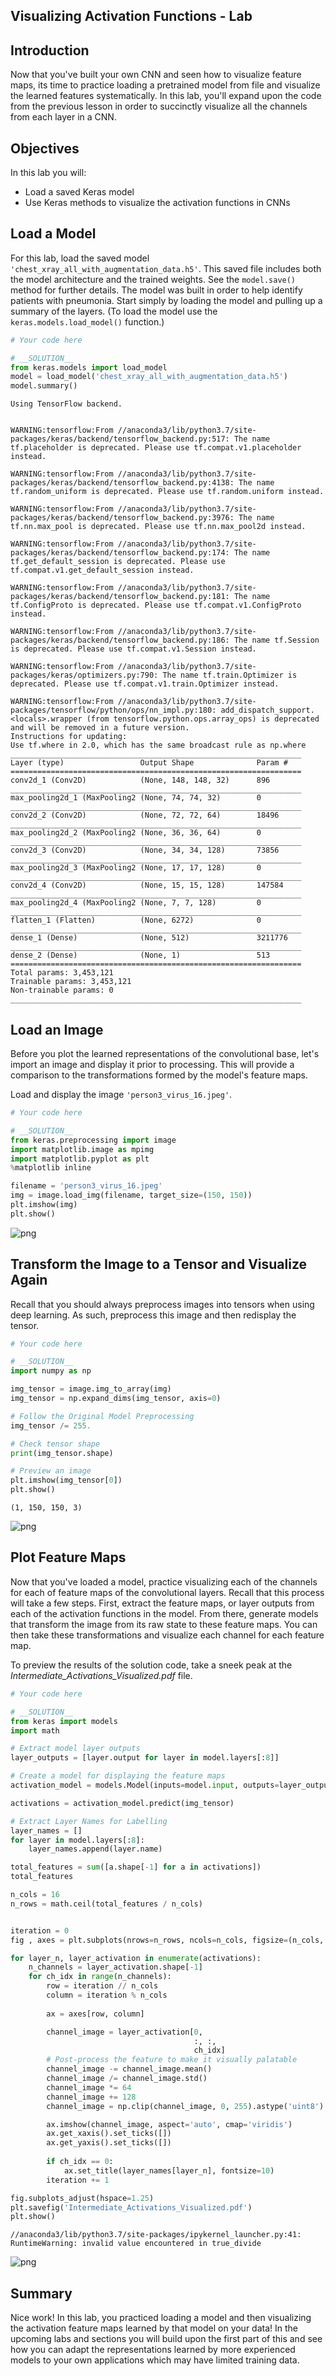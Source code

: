 
## Visualizing Activation Functions - Lab

## Introduction

Now that you've built your own CNN and seen how to visualize feature maps, its time to practice loading a pretrained model from file and visualize the learned features systematically. In this lab, you'll expand upon the code from the previous lesson in order to succinctly visualize all the channels from each layer in a CNN.

## Objectives

In this lab you will: 

- Load a saved Keras model 
- Use Keras methods to visualize the activation functions in CNNs 

## Load a Model  

For this lab, load the saved model `'chest_xray_all_with_augmentation_data.h5'`. This saved file includes both the model architecture and the trained weights. See the `model.save()` method for further details. The model was built in order to help identify patients with pneumonia. Start simply by loading the model and pulling up a summary of the layers. (To load the model use the `keras.models.load_model()` function.) 


```python
# Your code here
```


```python
# __SOLUTION__
from keras.models import load_model
model = load_model('chest_xray_all_with_augmentation_data.h5')
model.summary()
```

    Using TensorFlow backend.


    WARNING:tensorflow:From //anaconda3/lib/python3.7/site-packages/keras/backend/tensorflow_backend.py:517: The name tf.placeholder is deprecated. Please use tf.compat.v1.placeholder instead.
    
    WARNING:tensorflow:From //anaconda3/lib/python3.7/site-packages/keras/backend/tensorflow_backend.py:4138: The name tf.random_uniform is deprecated. Please use tf.random.uniform instead.
    
    WARNING:tensorflow:From //anaconda3/lib/python3.7/site-packages/keras/backend/tensorflow_backend.py:3976: The name tf.nn.max_pool is deprecated. Please use tf.nn.max_pool2d instead.
    
    WARNING:tensorflow:From //anaconda3/lib/python3.7/site-packages/keras/backend/tensorflow_backend.py:174: The name tf.get_default_session is deprecated. Please use tf.compat.v1.get_default_session instead.
    
    WARNING:tensorflow:From //anaconda3/lib/python3.7/site-packages/keras/backend/tensorflow_backend.py:181: The name tf.ConfigProto is deprecated. Please use tf.compat.v1.ConfigProto instead.
    
    WARNING:tensorflow:From //anaconda3/lib/python3.7/site-packages/keras/backend/tensorflow_backend.py:186: The name tf.Session is deprecated. Please use tf.compat.v1.Session instead.
    
    WARNING:tensorflow:From //anaconda3/lib/python3.7/site-packages/keras/optimizers.py:790: The name tf.train.Optimizer is deprecated. Please use tf.compat.v1.train.Optimizer instead.
    
    WARNING:tensorflow:From //anaconda3/lib/python3.7/site-packages/tensorflow/python/ops/nn_impl.py:180: add_dispatch_support.<locals>.wrapper (from tensorflow.python.ops.array_ops) is deprecated and will be removed in a future version.
    Instructions for updating:
    Use tf.where in 2.0, which has the same broadcast rule as np.where
    _________________________________________________________________
    Layer (type)                 Output Shape              Param #   
    =================================================================
    conv2d_1 (Conv2D)            (None, 148, 148, 32)      896       
    _________________________________________________________________
    max_pooling2d_1 (MaxPooling2 (None, 74, 74, 32)        0         
    _________________________________________________________________
    conv2d_2 (Conv2D)            (None, 72, 72, 64)        18496     
    _________________________________________________________________
    max_pooling2d_2 (MaxPooling2 (None, 36, 36, 64)        0         
    _________________________________________________________________
    conv2d_3 (Conv2D)            (None, 34, 34, 128)       73856     
    _________________________________________________________________
    max_pooling2d_3 (MaxPooling2 (None, 17, 17, 128)       0         
    _________________________________________________________________
    conv2d_4 (Conv2D)            (None, 15, 15, 128)       147584    
    _________________________________________________________________
    max_pooling2d_4 (MaxPooling2 (None, 7, 7, 128)         0         
    _________________________________________________________________
    flatten_1 (Flatten)          (None, 6272)              0         
    _________________________________________________________________
    dense_1 (Dense)              (None, 512)               3211776   
    _________________________________________________________________
    dense_2 (Dense)              (None, 1)                 513       
    =================================================================
    Total params: 3,453,121
    Trainable params: 3,453,121
    Non-trainable params: 0
    _________________________________________________________________


## Load an Image

Before you plot the learned representations of the convolutional base, let's import an image and display it prior to processing. This will provide a comparison to the transformations formed by the model's feature maps.   

Load and display the image `'person3_virus_16.jpeg'`.


```python
# Your code here
```


```python
# __SOLUTION__
from keras.preprocessing import image
import matplotlib.image as mpimg
import matplotlib.pyplot as plt
%matplotlib inline

filename = 'person3_virus_16.jpeg'
img = image.load_img(filename, target_size=(150, 150))
plt.imshow(img)
plt.show()
```


![png](index_files/index_5_0.png)


## Transform the Image to a Tensor and Visualize Again

Recall that you should always preprocess images into tensors when using deep learning. As such, preprocess this image and then redisplay the tensor.


```python
# Your code here
```


```python
# __SOLUTION__
import numpy as np

img_tensor = image.img_to_array(img)
img_tensor = np.expand_dims(img_tensor, axis=0)

# Follow the Original Model Preprocessing
img_tensor /= 255.

# Check tensor shape
print(img_tensor.shape)

# Preview an image
plt.imshow(img_tensor[0])
plt.show()
```

    (1, 150, 150, 3)



![png](index_files/index_8_1.png)


## Plot Feature Maps

Now that you've loaded a model, practice visualizing each of the channels for each of feature maps of the convolutional layers. Recall that this process will take a few steps. First, extract the feature maps, or layer outputs from each of the activation functions in the model. From there, generate models that transform the image from its raw state to these feature maps. You can then take these transformations and visualize each channel for each feature map.  

To preview the results of the solution code, take a sneek peak at the *Intermediate_Activations_Visualized.pdf* file.


```python
# Your code here
```


```python
# __SOLUTION__
from keras import models
import math 

# Extract model layer outputs
layer_outputs = [layer.output for layer in model.layers[:8]]

# Create a model for displaying the feature maps
activation_model = models.Model(inputs=model.input, outputs=layer_outputs)

activations = activation_model.predict(img_tensor)

# Extract Layer Names for Labelling
layer_names = []
for layer in model.layers[:8]:
    layer_names.append(layer.name)

total_features = sum([a.shape[-1] for a in activations])
total_features

n_cols = 16
n_rows = math.ceil(total_features / n_cols)


iteration = 0
fig , axes = plt.subplots(nrows=n_rows, ncols=n_cols, figsize=(n_cols, n_rows*1.5))

for layer_n, layer_activation in enumerate(activations):
    n_channels = layer_activation.shape[-1]
    for ch_idx in range(n_channels):
        row = iteration // n_cols
        column = iteration % n_cols
    
        ax = axes[row, column]

        channel_image = layer_activation[0,
                                         :, :,
                                         ch_idx]
        # Post-process the feature to make it visually palatable
        channel_image -= channel_image.mean()
        channel_image /= channel_image.std()
        channel_image *= 64
        channel_image += 128
        channel_image = np.clip(channel_image, 0, 255).astype('uint8')

        ax.imshow(channel_image, aspect='auto', cmap='viridis')
        ax.get_xaxis().set_ticks([])
        ax.get_yaxis().set_ticks([])
        
        if ch_idx == 0:
            ax.set_title(layer_names[layer_n], fontsize=10)
        iteration += 1

fig.subplots_adjust(hspace=1.25)
plt.savefig('Intermediate_Activations_Visualized.pdf')
plt.show()
```

    //anaconda3/lib/python3.7/site-packages/ipykernel_launcher.py:41: RuntimeWarning: invalid value encountered in true_divide



![png](index_files/index_11_1.png)


## Summary

Nice work! In this lab, you practiced loading a model and then visualizing the activation feature maps learned by that model on your data! In the upcoming labs and sections you will build upon the first part of this and see how you can adapt the representations learned by more experienced models to your own applications which may have limited training data.
